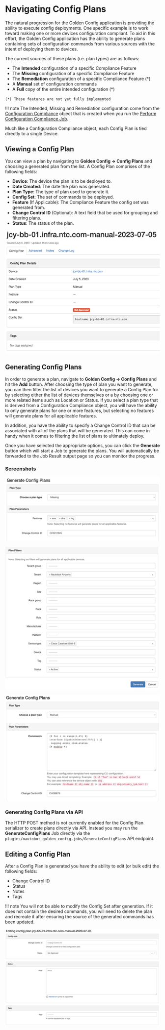 # Navigating Config Plans

The natural progression for the Golden Config application is providing the ability to execute config deployments. One specific example is to work toward making one or more devices configuration compliant. To aid in this effort, the Golden Config application has the ability to generate plans containing sets of configuration commands from various sources with the intent of deploying them to devices.

The current sources of these plans (i.e. plan types) are as follows:

- The **Intended** configuration of a specific Compliance Feature
- The **Missing** configuration of a specific Compliance Feature
- The **Remediation** configuration of a specific Compliance Feature (*)
- A **Manual** set of configuration commands
- A **Full** copy of the entire intended configuration (*)

`(*) These features are not yet fully implemented`

!!! note
    The Intended, Missing and Remediation configuration come from the [Configuration Compliance](./app_feature_compliance.md#compliance-details-view) object that is created when you run the [Perform Configuration Compliance Job](./app_feature_compliance.md#starting-a-compliance-job).

Much like a Configuration Compliance object, each Config Plan is tied directly to a single Device.

## Viewing a Config Plan

You can view a plan by navigating to **Golden Config -> Config Plans** and choosing a generated plan from the list. A Config Plan comprises of the following fields:

- **Device**: The device the plan is to be deployed to.
- **Date Created**: The date the plan was generated.
- **Plan Type**: The type of plan used to generate it.
- **Config Set**: The set of commands to be deployed.
- **Feature** (If Applicable): The Compliance Feature the config set was generated from.
- **Change Control ID** (Optional): A text field that be used for grouping and filtering plans.
- **Status**: The status of the plan.

![Config Plan View](../images/config_plan-view.png)

## Generating Config Plans

In order to generate a plan, navigate to **Golden Config -> Config Plans** and hit the **Add** button. After choosing the type of plan you want to generate, you can then filter the list of devices you want to generate a Config Plan for by selecting either the list of devices themselves or a by choosing one or more related items such as Location or Status. If you select a plan type that is derived from a Configuration Compliance object, you will have the ability to only generate plans for one or more features, but selecting no features will generate plans for all applicable features.

In addition, you have the ability to specify a Change Control ID that can be associated with all of the plans that will be generated. This can come in handy when it comes to filtering the list of plans to ultimately deploy.

Once you have selected the appropriate options, you can click the **Generate** button which will start a Job to generate the plans. You will automatically be forwarded to the Job Result output page so you can monitor the progress.

### Screenshots

![Config Plan Generate Missing](../images/config_plan-generate-missing.png)

![Config Plan Generate Filters](../images/config_plan-generate-filters.png)

![Config Plan Generate Manual](../images/config_plan-generate-manual.png)

### Generating Config Plans via API

The HTTP POST method is not currently enabled for the Config Plan serializer to create plans directly via API. Instead you may run the **GenerateConfigPlans** Job directly via the `plugins/nautobot_golden_config.jobs/GenerateConfigPlans` API endpoint.

## Editing a Config Plan

After a Config Plan is generated you have the ability to edit (or bulk edit) the following fields:

- Change Control ID
- Status
- Notes
- Tags

!!! note
    You will not be able to modify the Config Set after generation. If it does not contain the desired commands, you will need to delete the plan and recreate it after ensuring the source of the generated commands has been updated.

![Config Plan Edit](../images/config_plan-edit.png)
